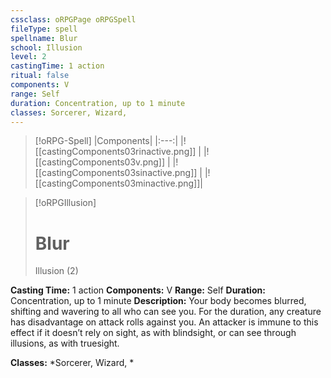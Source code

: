```yaml
---
cssclass: oRPGPage oRPGSpell
fileType: spell
spellname: Blur
school: Illusion
level: 2
castingTime: 1 action
ritual: false
components: V
range: Self
duration: Concentration, up to 1 minute
classes: Sorcerer, Wizard,
---
```

> [!oRPG-Spell]
> |Components|
> |:---:|
> |![[castingComponents03rinactive.png]] |
> |![[castingComponents03v.png]] |
> |![[castingComponents03sinactive.png]] |
> |![[castingComponents03minactive.png]]|

> [!oRPGIllusion]
>#  Blur
> Illusion  (2)

**Casting Time:** 1 action
**Components:** V
**Range:** Self
**Duration:**  Concentration, up to 1 minute
**Description:**
Your body becomes blurred, shifting and wavering to all who can see you. For the duration, any creature has disadvantage on attack rolls against you. An attacker is immune to this effect if it doesn’t rely on sight, as with blindsight, or can see through illusions, as with truesight.



**Classes:**  *Sorcerer, Wizard, *


